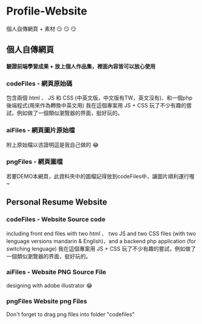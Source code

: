 # Profile-Website
個人自傳網頁 + 素材 :smirk: :smirk: :smirk:

## 個人自傳網頁
#### 驗證前端學習成果 + 放上個人作品集，裡面內容皆可以放心使用

### codeFiles  -  網頁原始碼
包含兩個 html 、 JS 和 CSS (中英文版，中文版有TW，英文沒有)、和一個php後端程式(用來作為轉換中英文用)
我在這個專案用 JS + CSS 玩了不少有趣的嘗試，例如做了一個類似瀏覽器的界面，挺好玩的。

### aiFiles  -  網頁圖片原始檔
附上原始檔以咨證明這是我自己做的 :joy:

### pngFiles  -  網頁圖檔
若要DEMO本網頁，此資料夾中的圖檔記得放到codeFiles中，讓圖片順利運行喔~

## Personal Resume Website

### codeFiles  -  Website Source code
including front end files with two html 、 two JS and two CSS files (with two lenguage versions mandarin & English)、and a backend php application (for switching lenguage)
我在這個專案用 JS + CSS 玩了不少有趣的嘗試，例如做了一個類似瀏覽器的界面，挺好玩的。

### aiFiles  -  Website PNG Source File
designing with adobe illustrator  :joy:

### pngFiles Website png Files
Don't forget to drag png files into folder "codefiles"
